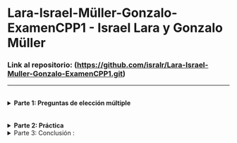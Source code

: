 # Lara-Israel-Müller-Gonzalo-ExamenCPP1 - Israel Lara y Gonzalo Müller


### Link al repositorio: (https://github.com/isralr/Lara-Israel-Muller-Gonzalo-ExamenCPP1.git)

---

<br/>

<details>
<summary> <b>Parte 1: Preguntas de elección múltiple</b> </summary>
   
<br/>
   
*¿Cuál es la principal diferencia entre la estructura básica del programa en C y C++?*

a) C utiliza cout y cin mientras que C++ utiliza printf y scanf.

b) C utiliza printf y scanf mientras que C++ utiliza std::cout y std::cin.

c) No hay ninguna diferencia.

d) C++ utiliza printf y scanf mientras que C utiliza std::cout y std::cin.


### La respuesta correcta es: b

En C, las funciones printf y scanf se usan para entrada/salida, mientras que C++ introduce std::cout y std::cin, que forman parte de su biblioteca estándar y utilizan operadores como << y >>.

---
*¿Qué es un espacio de nombres en C++?*

a) Una característica que permite agrupar entidades como clases, objetos y funciones bajo un nombre.

b) Una manera de definir variables.

c) Una función de la biblioteca estándar.

d) Un tipo de ciclo en C++.


### La respuesta correcta es: a

Los espacios de nombres (namespaces) permiten evitar conflictos de nombres al organizar funciones, clases u otras entidades bajo un identificador común, como std para la biblioteca estándar.

---
*En programación orientada a objetos en C++, ¿qué es una clase?*

a) Una agrupación de funciones.

b) Un tipo de variable.

c) Un tipo de dato primitivo.

d) Una plantilla para crear objetos, proporciona una definición inicial para el estado (miembros de datos) y el comportamiento (miembros de la función).


### La respuesta correcta es: d

Una clase define la estructura y comportamiento de un objeto, encapsulando datos (atributos) y métodos (funciones miembro).

---
*¿Qué son los templates en C++?*

a) Un tipo especial de clase.

b) Permiten la creación de funciones y clases genéricas, es decir, que pueden trabajar con cualquier tipo de datos.

c) Una forma de definir variables.

d) Una característica específica de C.


### La respuesta correcta es: b

Los templates son una característica de C++ que permite definir funciones y clases genéricas que funcionan con diferentes tipos de datos sin necesidad de especificar el tipo exacto en el momento de la definición.

</details>







<br/>
<br/>


<details>
   <summary><b>Parte 2: Práctica</b></summary>
<br>
   
<details>
   <summary><b>Parte2: Enunciado y Rúbrica</b></summary>

   <br>
   
En el marco de la globalización y la creciente tendencia de intercambio académico, las universidades internacionales están experimentando un auge en la diversidad de su población estudiantil. Estos estudiantes provienen de diferentes partes del mundo, con culturas, idiomas y antecedentes educativos distintos. Con tal diversidad, la administración académica enfrenta el desafío de gestionar de manera eficiente y personalizada la información de cada estudiante.

El "Centro Global de Estudios Avanzados" (CGEA) es una de esas universidades internacionales que ha decidido abordar este desafío. Con campus en cinco continentes y una comunidad estudiantil de más de 40,000 alumnos, el CGEA ha identificado la necesidad de modernizar su sistema de gestión académica para ofrecer un mejor servicio a sus estudiantes y, al mismo tiempo, optimizar sus procesos internos.

Para ello, han contratado a una firma de desarrollo de software especializada en soluciones educativas. La primera fase del proyecto consiste en evaluar y decidir qué lenguaje de programación es el más adecuado para implementar el nuevo sistema. Dado que el equipo de desarrollo tiene experiencia tanto en C como en C++, han decidido realizar una comparativa entre ambos lenguajes utilizando una estructura básica: la información del estudiante.

<br>

Instrucciones para la Pregunta de Desarrollo de Código:

### Rúbrica

**1. Implementación de la estructura `Estudiante` (30%)**
- La estructura `Estudiante` está correctamente implementada tanto en **C** como en **C++**.

**2. Implementación de la función `mostrarEstudiante()` (20%)**
- La función `mostrarEstudiante()` está correctamente implementada y muestra correctamente todos los campos de una instancia de `Estudiante`.

**3. Comparación entre las dos implementaciones (30%)**
- Se proporciona una comparación clara y correcta entre las implementaciones de **C** y **C++**.

**4. Calidad del código (20%)**
- Todo el código está bien comentado, organizado y sigue buenas prácticas de programación.
- El código se compila sin errores ni advertencias en **CLion**.



### Importante
- Todos los códigos deben ser originales. Se utilizarán herramientas de detección de plagio para verificar la originalidad.
- El código debe estar bien documentado y organizado.
- Se debe incluir un archivo `README` con instrucciones sobre cómo compilar y ejecutar el programa.
- El código debe compilarse sin errores ni advertencias en **CLion**.

</details>










<details> <summary><b>Parte 2: Desarrollo de código</b></summary>
   
## Estructura del `Estudiante`

### En C++:
1. Implementa una estructura llamada `Estudiante` con los campos:
   - `nombre`
   - `edad`
   - `promedio`
2. Desarrolla la función `mostrarEstudiante()` para mostrar todos los campos de la estructura.

### En C:
1. Realiza una implementación equivalente en el lenguaje **C**.

---

## Comparativa
- Discute las diferencias clave entre las implementaciones de **C** y **C++**.

---

## Gestión de Materias

### En C++:
1. Añade a la estructura `Estudiante` una **lista** o **vector** de materias en las que está inscrito.
2. Implementa funciones para:
   - Agregar materias.
   - Eliminar materias.
   - Mostrar materias.

### En C:
1. Realiza una implementación equivalente en el lenguaje **C**.

---

## Registro de Asistencia

Es vital para la universidad llevar un control de la asistencia de sus estudiantes.

### En C++:
1. Diseña una clase o estructura `Asistencia` que contenga:
   - `fecha`
   - `materia`
   - `estado` (asistió, falta, tardanza)
2. Integra esta estructura con `Estudiante`.
3. Desarrolla funciones para:
   - Registrar asistencia.
   - Mostrar la asistencia.

### En C:
1. Realiza una implementación equivalente en el lenguaje **C**.

---

## Manejo de Excepciones

El sistema debe ser capaz de manejar situaciones inesperadas, como errores en el formato de la fecha o materias no registradas.

### En C++:
1. Implementa **excepciones personalizadas** para manejar estos escenarios.
2. Demuestra su uso con bloques `try` y `catch`.

### En C:
1. Aunque **C** no tiene un sistema integrado de manejo de excepciones como **C++**, discute cómo podrías manejar errores y situaciones inesperadas en este lenguaje.
</details>
</details>

<details>
  <summary>Parte 3: Conclusión : </summary>
  <p style="font-size: 12px; line-height: 1.4;">
<details>


